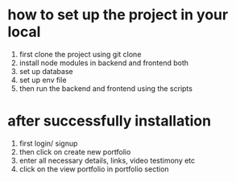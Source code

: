 # how to set up the project in your local
1. first clone the project using git clone
2. install node modules in backend and frontend both
3. set up database
4. set up env file
5. then run the backend and frontend using the scripts


# after successfully installation
1. first login/ signup
2. then click on create new portfolio
3. enter all necessary details, links, video testimony etc
4. click on the view portfolio in portfolio section
   

